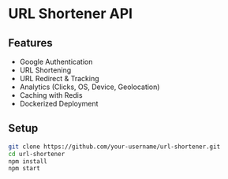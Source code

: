 # URL Shortener API

## Features

- Google Authentication
- URL Shortening
- URL Redirect & Tracking
- Analytics (Clicks, OS, Device, Geolocation)
- Caching with Redis
- Dockerized Deployment

## Setup

```bash
git clone https://github.com/your-username/url-shortener.git
cd url-shortener
npm install
npm start
```
